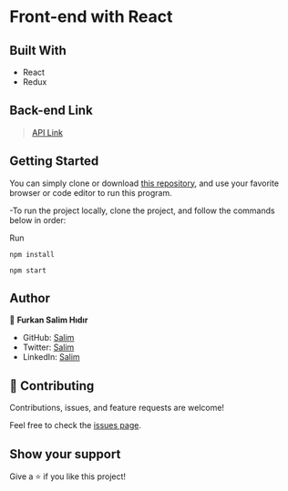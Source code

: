 # Front-end with React


## Built With

- React
- Redux

## Back-end Link

> [API Link](https://github.com/Fsher07/rails-back-end-api)

## Getting Started

 You can simply clone or download [this repository](https://github.com/Fsher07/Space-Travelers-Hub.git), and use your favorite browser or code editor to run this program.

-To run the project locally, clone the project, and follow the commands below in order:

Run
  ```
  npm install

  ```
   ```
  npm start
  
  ```

## Author

👤 **Furkan Salim Hıdır**

- GitHub: [Salim](https://github.com/Fsher07)
- Twitter: [Salim](https://twitter.com/furkansalimhdr1)
- LinkedIn: [Salim](https://www.linkedin.com/in/furkan-salim-h%C4%B1d%C4%B1r-3441ab1b2/)

## 🤝 Contributing

Contributions, issues, and feature requests are welcome!

Feel free to check the [issues page](https://github.com/Fsher07/JavaScript-group-capstone/issues).

## Show your support

Give a ⭐️ if you like this project!
